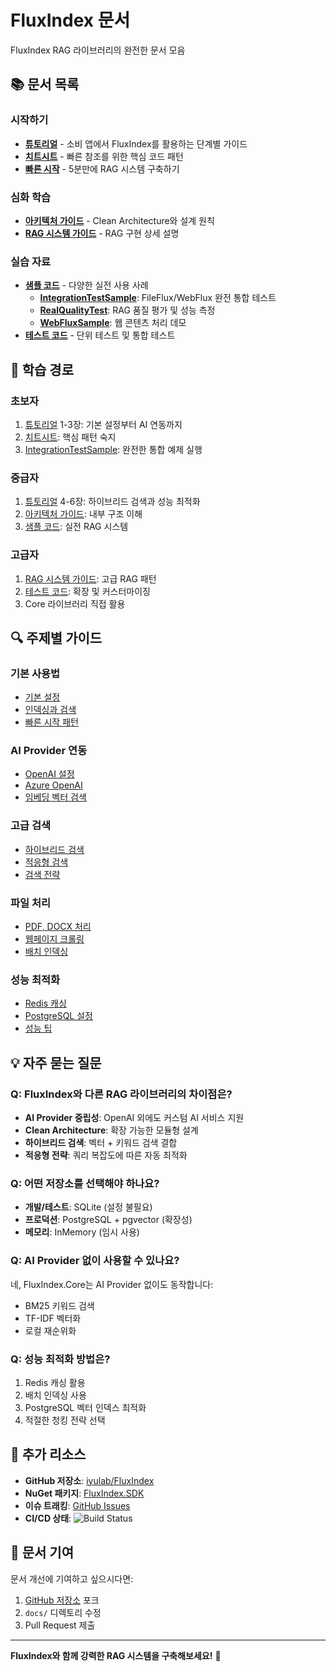 # FluxIndex 문서

FluxIndex RAG 라이브러리의 완전한 문서 모음

## 📚 문서 목록

### 시작하기
- **[튜토리얼](tutorial.md)** - 소비 앱에서 FluxIndex를 활용하는 단계별 가이드
- **[치트시트](cheat-sheet.md)** - 빠른 참조를 위한 핵심 코드 패턴
- **[빠른 시작](getting-started.md)** - 5분만에 RAG 시스템 구축하기

### 심화 학습
- **[아키텍처 가이드](architecture.md)** - Clean Architecture와 설계 원칙
- **[RAG 시스템 가이드](FLUXINDEX_RAG_SYSTEM.md)** - RAG 구현 상세 설명

### 실습 자료
- **[샘플 코드](../samples/)** - 다양한 실전 사용 사례
  - **[IntegrationTestSample](../samples/IntegrationTestSample/)**: FileFlux/WebFlux 완전 통합 테스트
  - **[RealQualityTest](../samples/RealQualityTest/)**: RAG 품질 평가 및 성능 측정
  - **[WebFluxSample](../samples/WebFluxSample/)**: 웹 콘텐츠 처리 데모
- **[테스트 코드](../tests/)** - 단위 테스트 및 통합 테스트

## 🎯 학습 경로

### 초보자
1. [튜토리얼](tutorial.md) 1-3장: 기본 설정부터 AI 연동까지
2. [치트시트](cheat-sheet.md): 핵심 패턴 숙지
3. [IntegrationTestSample](../samples/IntegrationTestSample/): 완전한 통합 예제 실행

### 중급자
1. [튜토리얼](tutorial.md) 4-6장: 하이브리드 검색과 성능 최적화
2. [아키텍처 가이드](architecture.md): 내부 구조 이해
3. [샘플 코드](../samples/RealQualityTest/): 실전 RAG 시스템

### 고급자
1. [RAG 시스템 가이드](FLUXINDEX_RAG_SYSTEM.md): 고급 RAG 패턴
2. [테스트 코드](../tests/): 확장 및 커스터마이징
3. Core 라이브러리 직접 활용

## 🔍 주제별 가이드

### 기본 사용법
- [기본 설정](tutorial.md#1-기본-설정)
- [인덱싱과 검색](tutorial.md#2-간단한-인덱싱과-검색)
- [빠른 시작 패턴](cheat-sheet.md#-빠른-시작)

### AI Provider 연동
- [OpenAI 설정](tutorial.md#openai-설정)
- [Azure OpenAI](tutorial.md#azure-openai-사용)
- [임베딩 벡터 검색](tutorial.md#임베딩-벡터로-검색)

### 고급 검색
- [하이브리드 검색](tutorial.md#4-하이브리드-검색)
- [적응형 검색](tutorial.md#적응형-검색-권장)
- [검색 전략](cheat-sheet.md#검색-전략)

### 파일 처리
- [PDF, DOCX 처리](tutorial.md#fileflux-extension-사용)
- [웹페이지 크롤링](tutorial.md#웹-페이지-처리)
- [배치 인덱싱](tutorial.md#배치-인덱싱)

### 성능 최적화
- [Redis 캐싱](tutorial.md#캐싱-설정)
- [PostgreSQL 설정](tutorial.md#postgresql-프로덕션-설정)
- [성능 팁](cheat-sheet.md#-성능-팁)

## 💡 자주 묻는 질문

### Q: FluxIndex와 다른 RAG 라이브러리의 차이점은?
- **AI Provider 중립성**: OpenAI 외에도 커스텀 AI 서비스 지원
- **Clean Architecture**: 확장 가능한 모듈형 설계
- **하이브리드 검색**: 벡터 + 키워드 검색 결합
- **적응형 전략**: 쿼리 복잡도에 따른 자동 최적화

### Q: 어떤 저장소를 선택해야 하나요?
- **개발/테스트**: SQLite (설정 불필요)
- **프로덕션**: PostgreSQL + pgvector (확장성)
- **메모리**: InMemory (임시 사용)

### Q: AI Provider 없이 사용할 수 있나요?
네, FluxIndex.Core는 AI Provider 없이도 동작합니다:
- BM25 키워드 검색
- TF-IDF 벡터화
- 로컬 재순위화

### Q: 성능 최적화 방법은?
1. Redis 캐싱 활용
2. 배치 인덱싱 사용
3. PostgreSQL 벡터 인덱스 최적화
4. 적절한 청킹 전략 선택

## 🔗 추가 리소스

- **GitHub 저장소**: [iyulab/FluxIndex](https://github.com/iyulab/FluxIndex)
- **NuGet 패키지**: [FluxIndex.SDK](https://www.nuget.org/packages/FluxIndex.SDK/)
- **이슈 트래킹**: [GitHub Issues](https://github.com/iyulab/FluxIndex/issues)
- **CI/CD 상태**: ![Build Status](https://github.com/iyulab/FluxIndex/actions/workflows/build-and-release.yml/badge.svg)

## 📖 문서 기여

문서 개선에 기여하고 싶으시다면:
1. [GitHub 저장소](https://github.com/iyulab/FluxIndex) 포크
2. `docs/` 디렉토리 수정
3. Pull Request 제출

---

**FluxIndex와 함께 강력한 RAG 시스템을 구축해보세요!** 🚀